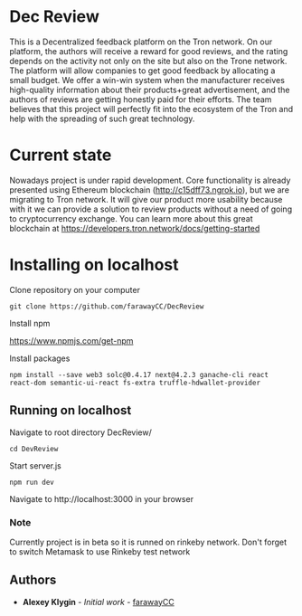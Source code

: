 # Dec Review

  This is a Decentralized feedback platform on the Tron network. On our platform, the authors will receive a reward for good reviews, and the rating depends on the activity not only on the site but also on the Trone network.
  The platform will allow companies to get good feedback by allocating a small budget. We offer a win-win system when the manufacturer receives high-quality information about their products+great advertisement, and the authors of reviews are getting honestly paid for their efforts. The team believes that this project will perfectly fit into the ecosystem of the Tron and help with the spreading of such great technology.

# Current state

Nowadays project is under rapid development. Core functionality is already presented using Ethereum blockchain (http://c15dff73.ngrok.io), but we are migrating to Tron network. It will give our product more usability because with it we can provide a solution to review products without a need of going to cryptocurrency exchange. You can learn more about this great blockchain at https://developers.tron.network/docs/getting-started 

# Installing on localhost

Clone repository on your computer

```
git clone https://github.com/farawayCC/DecReview
```

Install npm

https://www.npmjs.com/get-npm


Install packages

```
npm install --save web3 solc@0.4.17 next@4.2.3 ganache-cli react react-dom semantic-ui-react fs-extra truffle-hdwallet-provider
```

## Running on localhost

Navigate to root directory DecReview/

```
cd DevReview
```

Start server.js

```
npm run dev
```

Navigate to http://localhost:3000 in your browser

### Note

Currently project is in beta so it is runned on rinkeby network. Don't forget to switch Metamask to use Rinkeby test network 

## Authors

* **Alexey Klygin** - *Initial work* - [farawayCC](https://github.com/farawayCC)

